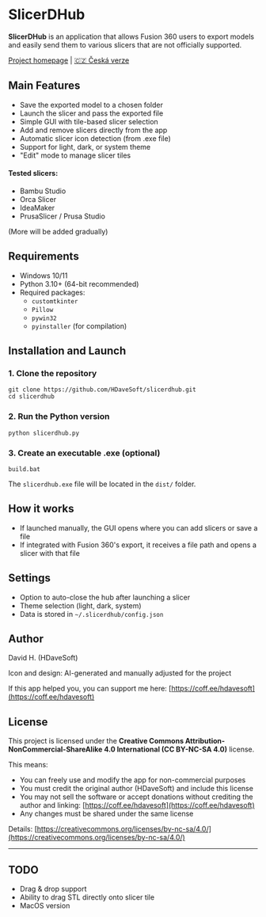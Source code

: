 # SlicerDHub

**SlicerDHub** is an application that allows Fusion 360 users to export models and easily send them to various slicers that are not officially supported.

[Project homepage](https://github.com/HDaveSoft/SlicerDHub) | [🇨🇿 Česká verze](README.md)

## Main Features

- Save the exported model to a chosen folder
- Launch the slicer and pass the exported file
- Simple GUI with tile-based slicer selection
- Add and remove slicers directly from the app
- Automatic slicer icon detection (from .exe file)
- Support for light, dark, or system theme
- "Edit" mode to manage slicer tiles

#### Tested slicers:

- Bambu Studio
- Orca Slicer
- IdeaMaker
- PrusaSlicer / Prusa Studio

(More will be added gradually)

## Requirements

- Windows 10/11
- Python 3.10+ (64-bit recommended)
- Required packages:
  - `customtkinter`
  - `Pillow`
  - `pywin32`
  - `pyinstaller` (for compilation)

## Installation and Launch

### 1. Clone the repository

```
git clone https://github.com/HDaveSoft/slicerdhub.git
cd slicerdhub
```

### 2. Run the Python version

```
python slicerdhub.py
```

### 3. Create an executable .exe (optional)

```
build.bat
```

The `slicerdhub.exe` file will be located in the `dist/` folder.

## How it works

- If launched manually, the GUI opens where you can add slicers or save a file
- If integrated with Fusion 360's export, it receives a file path and opens a slicer with that file

## Settings

- Option to auto-close the hub after launching a slicer
- Theme selection (light, dark, system)
- Data is stored in `~/.slicerdhub/config.json`

## Author

David H. (HDaveSoft)

Icon and design: AI-generated and manually adjusted for the project

If this app helped you, you can support me here: [https://coff.ee/hdavesoft](https://coff.ee/hdavesoft)

## License

This project is licensed under the **Creative Commons Attribution-NonCommercial-ShareAlike 4.0 International (CC BY-NC-SA 4.0)** license.

This means:

- You can freely use and modify the app for non-commercial purposes
- You must credit the original author (HDaveSoft) and include this license
- You may not sell the software or accept donations without crediting the author and linking: [https://coff.ee/hdavesoft](https://coff.ee/hdavesoft)
- Any changes must be shared under the same license

Details: [https://creativecommons.org/licenses/by-nc-sa/4.0/](https://creativecommons.org/licenses/by-nc-sa/4.0/)

---

## TODO

- Drag & drop support
- Ability to drag STL directly onto slicer tile
- MacOS version

